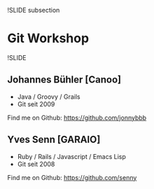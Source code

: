 !SLIDE subsection
# Git Workshop #

!SLIDE
## Johannes Bühler [Canoo] ##
* Java / Groovy / Grails
* Git seit 2009

Find me on Github: https://github.com/jonnybbb

## Yves Senn [GARAIO] ##
* Ruby / Rails / Javascript / Emacs Lisp
* Git seit 2008

Find me on Github: https://github.com/senny
